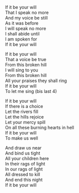 If it be your will  
That I speak no more  
And my voice be still  
As it was before  
I will speak no more  
I shall abide until  
I am spoken for  
If it be your will  

If it be your will  
That a voice be true  
From this broken hill  
I will sing to you  
From this broken hill  
All your praises they shall ring  
If it be your will  
To let me sing (bis last 4)  

If it be your will  
If there is a choice  
Let the rivers fill  
Let the hills rejoice  
Let your mercy spill  
On all these burning hearts in hell  
If it be your will  
To make us well  

And draw us near  
And bind us tight  
All your children here  
In their rags of light  
In our rags of light  
All dressed to kill  
And end this night  
If it be your will  
